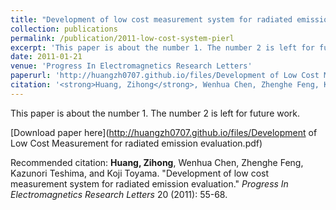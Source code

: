 ```yaml
---
title: "Development of low cost measurement system for radiated emission evaluation"
collection: publications
permalink: /publication/2011-low-cost-system-pierl
excerpt: 'This paper is about the number 1. The number 2 is left for future work.'
date: 2011-01-21
venue: 'Progress In Electromagnetics Research Letters'
paperurl: 'http://huangzh0707.github.io/files/Development of Low Cost Measurement for radiated emission evaluation.pdf'
citation: '<strong>Huang, Zihong</strong>, Wenhua Chen, Zhenghe Feng, Kazunori Teshima, and Koji Toyama. "Development of low cost measurement system for radiated emission evaluation." <i>Progress In Electromagnetics Research Letters</i> 20 (2011): 55-68.'
---
```

This paper is about the number 1. The number 2 is left for future work.

[Download paper here](http://huangzh0707.github.io/files/Development of Low Cost Measurement for radiated emission evaluation.pdf)

Recommended citation: <strong>Huang, Zihong</strong>, Wenhua Chen, Zhenghe Feng, Kazunori Teshima, and Koji Toyama. "Development of low cost measurement system for radiated emission evaluation." <i>Progress In Electromagnetics Research Letters</i> 20 (2011): 55-68.
